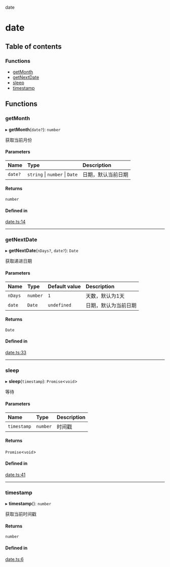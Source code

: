 date

# date

## Table of contents

### Functions

- [getMonth](README.md#getmonth)
- [getNextDate](README.md#getnextdate)
- [sleep](README.md#sleep)
- [timestamp](README.md#timestamp)

## Functions

### getMonth

▸ **getMonth**(`date?`): `number`

获取当前月份

#### Parameters

| Name | Type | Description |
| :------ | :------ | :------ |
| `date?` | `string` \| `number` \| `Date` | 日期，默认当前日期 |

#### Returns

`number`

#### Defined in

[date.ts:14](https://github.com/xizher/nhz-utils/blob/0dc0666/src/date/date.ts#L14)

___

### getNextDate

▸ **getNextDate**(`nDays?`, `date?`): `Date`

获取递进日期

#### Parameters

| Name | Type | Default value | Description |
| :------ | :------ | :------ | :------ |
| `nDays` | `number` | `1` | 天数，默认为1天 |
| `date` | `Date` | `undefined` | 日期，默认为当前日期 |

#### Returns

`Date`

#### Defined in

[date.ts:33](https://github.com/xizher/nhz-utils/blob/0dc0666/src/date/date.ts#L33)

___

### sleep

▸ **sleep**(`timestamp`): `Promise`<`void`\>

等待

#### Parameters

| Name | Type | Description |
| :------ | :------ | :------ |
| `timestamp` | `number` | 时间戳 |

#### Returns

`Promise`<`void`\>

#### Defined in

[date.ts:41](https://github.com/xizher/nhz-utils/blob/0dc0666/src/date/date.ts#L41)

___

### timestamp

▸ **timestamp**(): `number`

获取当前时间戳

#### Returns

`number`

#### Defined in

[date.ts:6](https://github.com/xizher/nhz-utils/blob/0dc0666/src/date/date.ts#L6)

